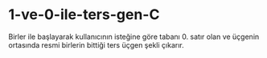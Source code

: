 # 1-ve-0-ile-ters-gen-C
Birler ile başlayarak kullanıcının isteğine göre tabanı 0. satır olan ve üçgenin ortasında resmi birlerin bittiği ters üçgen şekli çıkarır. 
